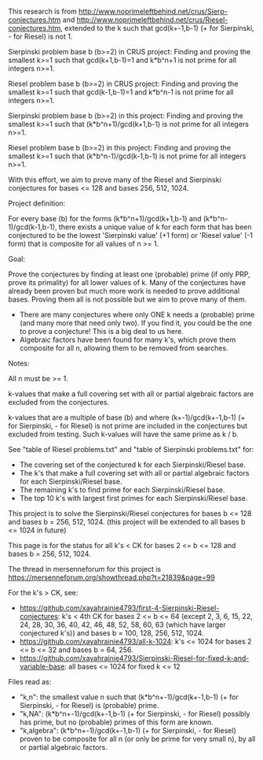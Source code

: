 This research is from http://www.noprimeleftbehind.net/crus/Sierp-conjectures.htm and http://www.noprimeleftbehind.net/crus/Riesel-conjectures.htm, extended to the k such that gcd(k+-1,b-1) (+ for Sierpinski, - for Riesel) is not 1.

Sierpinski problem base b (b>=2) in CRUS project:
Finding and proving the smallest k>=1 such that gcd(k+1,b-1)=1 and k\*b^n+1 is not prime for all integers n>=1.

Riesel problem base b (b>=2) in CRUS project:
Finding and proving the smallest k>=1 such that gcd(k-1,b-1)=1 and k\*b^n-1 is not prime for all integers n>=1.

Sierpinski problem base b (b>=2) in this project:
Finding and proving the smallest k>=1 such that (k\*b^n+1)/gcd(k+1,b-1) is not prime for all integers n>=1.

Riesel problem base b (b>=2) in this project:
Finding and proving the smallest k>=1 such that (k\*b^n-1)/gcd(k-1,b-1) is not prime for all integers n>=1.

With this effort, we aim to prove many of the Riesel and Sierpinski conjectures for bases <= 128 and bases 256, 512, 1024.

Project definition:

For every base (b) for the forms (k\*b^n+1)/gcd(k+1,b-1) and (k\*b^n-1)/gcd(k-1,b-1), there exists a unique value of k for each form that has been conjectured to be the lowest 'Sierpinski value' (+1 form) or 'Riesel value' (-1 form) that is composite for all values of n >= 1.

Goal:

Prove the conjectures by finding at least one (probable) prime (if only PRP, prove its primality) for all lower values of k. Many of the conjectures have already been proven but much more work is needed to prove additional bases. Proving them all is not possible but we aim to prove many of them.

* There are many conjectures where only ONE k needs a (probable) prime (and many more that need only two). If you find it, you could be the one to prove a conjecture! This is a big deal to us here.
* Algebraic factors have been found for many k's, which prove them composite for all n, allowing them to be removed from searches.

Notes:

All n must be >= 1.

k-values that make a full covering set with all or partial algebraic factors are excluded from the conjectures.

k-values that are a multiple of base (b) and where (k+-1)/gcd(k+-1,b-1) (+ for Sierpinski, - for Riesel) is not prime are included in the conjectures but excluded from testing.
Such k-values will have the same prime as k / b.

See "table of Riesel problems.txt" and "table of Sierpinski problems.txt" for:

* The covering set of the conjectured k for each Sierpinski/Riesel base.
* The k's that make a full covering set with all or partial algebraic factors for each Sierpinski/Riesel base.
* The remaining k's to find prime for each Sierpinski/Riesel base.
* The top 10 k's with largest first primes for each Sierpinski/Riesel base.

This project is to solve the Sierpinski/Riesel conjectures for bases b <= 128 and bases b = 256, 512, 1024. (this project will be extended to all bases b <= 1024 in future)

This page is for the status for all k's < CK for bases 2 <= b <= 128 and bases b = 256, 512, 1024.

The thread in mersenneforum for this project is https://mersenneforum.org/showthread.php?t=21839&page=99

For the k's > CK, see:

* https://github.com/xayahrainie4793/first-4-Sierpinski-Riesel-conjectures: k's < 4th CK for bases 2 <= b <= 64 (except 2, 3, 6, 15, 22, 24, 28, 30, 36, 40, 42, 46, 48, 52, 58, 60, 63 (which have larger conjectured k's)) and bases b = 100, 128, 256, 512, 1024.
* https://github.com/xayahrainie4793/all-k-1024: k's <= 1024 for bases 2 <= b <= 32 and bases b = 64, 256.
* https://github.com/xayahrainie4793/Sierpinski-Riesel-for-fixed-k-and-variable-base: all bases <= 1024 for fixed k <= 12

Files read as:

* "k,n": the smallest value n such that (k\*b^n+-1)/gcd(k+-1,b-1) (+ for Sierpinski, - for Riesel) is (probable) prime.
* "k,NA": (k\*b^n+-1)/gcd(k+-1,b-1) (+ for Sierpinski, - for Riesel) possibly has prime, but no (probable) primes of this form are known.
* "k,algebra": (k\*b^n+-1)/gcd(k+-1,b-1) (+ for Sierpinski, - for Riesel) proven to be composite for all n (or only be prime for very small n), by all or partial algebraic factors.
